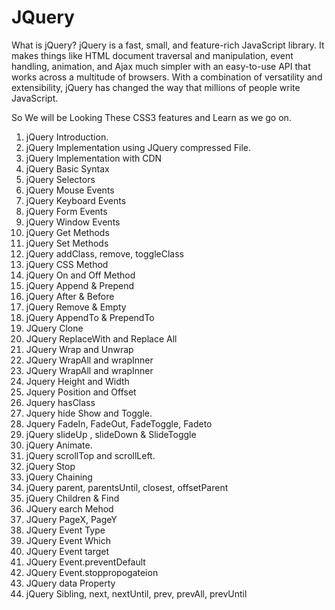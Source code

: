 # JQuery

What is jQuery?
jQuery is a fast, small, and feature-rich JavaScript library. It makes things like HTML document traversal and manipulation, event handling, animation, and Ajax much simpler with an easy-to-use API that works across a multitude of browsers. With a combination of versatility and extensibility, jQuery has changed the way that millions of people write JavaScript.

So We will be Looking These CSS3 features and Learn as we go on.

1. jQuery Introduction.
2. jQuery Implementation using JQuery compressed File.
3. jQuery Implementation with CDN
4. jQuery Basic Syntax
5. jQuery Selectors
6. jQuery Mouse Events
7. jQuery Keyboard Events
8. jQuery Form Events
9. jQuery Window Events
10. jQuery Get Methods
11. jQuery Set Methods
12. jQuery addClass, remove, toggleClass
13. jQuery CSS Method
14. jQuery On and Off Method
15. jQuery Append & Prepend
16. jQuery After & Before
17. jQuery Remove & Empty
18. jQuery AppendTo & PrependTo
19. JQuery Clone
20. JQuery ReplaceWith and Replace All
21. JQuery Wrap and Unwrap
22. JQuery WrapAll and wrapInner
23. JQuery WrapAll and wrapInner
24. Jquery Height and Width
25. Jquery Position and Offset
26. Jquery hasClass
27. Jquery hide Show and Toggle.
28. Jquery FadeIn, FadeOut, FadeToggle, Fadeto
29. jQuery slideUp , slideDown & SlideToggle
30. jQuery Animate.
31. jQuery scrollTop and scrollLeft.
32. jQuery Stop
33. jQuery Chaining
34. jQuery parent, parentsUntil, closest, offsetParent
35. jQuery Children & Find
36. JQuery earch Mehod
37. JQuery PageX, PageY
38. JQuery Event Type
39. JQuery Event Which
40. JQuery Event target
41. JQuery Event.preventDefault
42. JQuery Event.stoppropogateion
43. JQuery data Property
44. jQuery  Sibling, next, nextUntil, prev, prevAll, prevUntil
